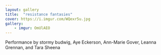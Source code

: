 ```yaml
---
layout: gallery
title:  "resistance fantasies"
cover: https://i.imgur.com/WQexr5u.jpg
gallery:
    - imgur: OmUlAEO
---
```


Performance by stormy budwig, Aye Eckerson, Ann-Marie Gover, Leanna Grennan,
and Tara Sheena
